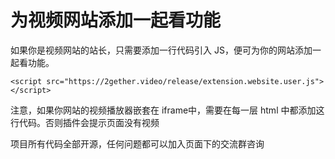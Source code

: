 # 为视频网站添加一起看功能

如果你是视频网站的站长，只需要添加一行代码引入 JS，便可为你的网站添加一起看功能。


`<script src="https://2gether.video/release/extension.website.user.js"></script>`

注意，如果你网站的视频播放器嵌套在 iframe中，需要在每一层 html 中都添加这行代码。否则插件会提示页面没有视频

项目所有代码全部开源，任何问题都可以加入页面下的交流群咨询
